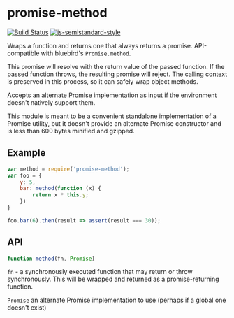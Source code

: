 # promise-method

[![Build Status](https://travis-ci.org/wbinnssmith/promise-method.svg)](https://travis-ci.org/wbinnssmith/promise-method)
[![js-semistandard-style](https://cdn.rawgit.com/flet/semistandard/master/badge.svg)](https://github.com/Flet/semistandard)

Wraps a function and returns one that always returns a promise. API-compatible with bluebird's `Promise.method`.

This promise will resolve with the return value of the passed function. If the passed function throws, the resulting promise will reject. The calling context is preserved in this process, so it can safely wrap object methods.

Accepts an alternate Promise implementation as input if the environment doesn't natively support them.

This module is meant to be a convenient standalone implementation of a Promise utility, but it doesn't provide an alternate Promise constructor and is less than 600 bytes minified and gzipped.

## Example

```js
var method = require('promise-method');
var foo = {
	y: 5,
	bar: method(function (x) {
		return x * this.y;
	})
}

foo.bar(6).then(result => assert(result === 30));
```

## API

```js
function method(fn, Promise)
```

`fn` - a synchronously executed function that may return or throw synchronously. This will be wrapped and returned as a promise-returning function.

`Promise` an alternate Promise implementation to use (perhaps if a global one doesn't exist)

